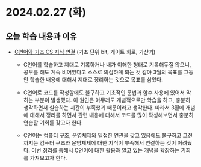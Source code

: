 # 2024.02.27 (화)

## 오늘 학습 내용과 이유

* [C언어와 기초 CS 지식 연결](../subject/C_programming/00_C_and_CS.md) (기초 단위 bit, 게이트 회로, 가산기)

    * C언어를 학습하고 제대로 기록하거나 내가 이해한 형태로 기록해두질 않으니, 공부를 해도 계속 비어있다고 스스로 의심하게 되는 것 같아 3월의 목표를 그동안 학습한 내용에 대해서 제대로 정리하는 것으로 목표를 삼았다.

    * C언어로 코드를 작성함에도 불구하고 기초적인 문법과 함수 사용에 있어서 막히는 부분이 발생했다. 이 원인은 아무래도 개념적으로만 학습을 하고, 충분히 생각하면서 실습하는 시간이 부족했기 때문이라고 생각한다. 따라서 3월에 개념에 대해서 정리를 하면서 관련 내용에 대해서 코드를 많이 작성해보면서 충분히 연습할 기회를 갖고자 한다.

    * C언어는 컴퓨터 구조, 운영체제와 밀접한 연관을 갖고 있음에도 불구하고 그전까지는 컴퓨터 구조와 운영체제에 대한 지식이 부족해서 연결하는 것이 어려웠다. 이번 정리를 통해서 C언어에 대한 활용과 알고 있는 개념을 확장하는 기회를 가져보고자 한다.